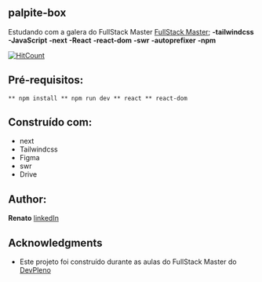 ## palpite-box
Estudando com a galera do FullStack Master [FullStack Master](https://tuliofaria.dev); 
**-tailwindcss** **-JavaScript** **-next** **-React** **-react-dom** **-swr** **-autoprefixer** **-npm** 

[![HitCount](http://hits.dwyl.com/{RenatoDomingues}/{palpite-box}.svg)](http://hits.dwyl.com/{RenatoDomingues}/{palpite-box})

## Pré-requisitos:

``
** npm install
** npm run dev
** react
** react-dom
``

## Construído com:

* next
* Tailwindcss
* Figma
* swr
* Drive

## Author:
**Renato** [linkedIn](linkedin.com/in/renato-domingues-silva-094b971b0/) 

## Acknowledgments

* Este projeto foi construído durante as aulas do FullStack Master do [DevPleno](https://tuliofaria.dev)
